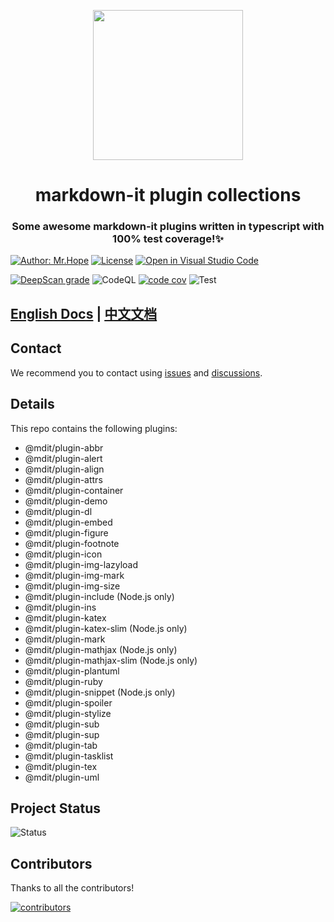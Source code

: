 <!-- markdownlint-disable -->
<p align="center">
  <img width="240" src="https://mdit-plugins.github.io/logo.svg" style="text-align: center;">
</p>
<h1 align="center">markdown-it plugin collections</h1>
<h3 align="center">Some awesome markdown-it plugins written in typescript with 100% test coverage!✨</h3>

[![Author: Mr.Hope](https://img.shields.io/badge/Author-Mr.Hope-blue.svg?style=for-the-badge)](https://mister-hope.com)
[![License](https://img.shields.io/npm/l/@mdit/plugin-align.svg?style=for-the-badge)](https://github.com/mdit-plugins/mdit-plugins/blob/main/LICENSE)
[![Open in Visual Studio Code](https://img.shields.io/badge/-open%20in%20vscode-blue?style=for-the-badge&logo=visualstudiocode)](https://open.vscode.dev/mdit-plugins/mdit-plugins)

<!-- markdownlint-restore -->

[![DeepScan grade](https://deepscan.io/api/teams/15982/projects/23409/branches/708702/badge/grade.svg)](https://deepscan.io/dashboard#view=project&tid=15982&pid=23409&bid=708702)
![CodeQL](https://github.com/mdit-plugins/mdit-plugins/actions/workflows/codeql.yml/badge.svg)
[![code cov](https://codecov.io/gh/mdit-plugins/mdit-plugins/branch/main/graph/badge.svg?token=TNYMbGlxQ9)](https://codecov.io/gh/mdit-plugins/mdit-plugins)
![Test](https://github.com/mdit-plugins/mdit-plugins/actions/workflows/test.yml/badge.svg)

## [English Docs](https://mdit-plugins.github.io/) | [中文文档](https://mdit-plugins.github.io/zh/)

## Contact

We recommend you to contact using [issues](https://github.com/mdit-plugins/mdit-plugins/issues) and [discussions](https://github.com/mdit-plugins/mdit-plugins/discussions).

## Details

This repo contains the following plugins:

- @mdit/plugin-abbr
- @mdit/plugin-alert
- @mdit/plugin-align
- @mdit/plugin-attrs
- @mdit/plugin-container
- @mdit/plugin-demo
- @mdit/plugin-dl
- @mdit/plugin-embed
- @mdit/plugin-figure
- @mdit/plugin-footnote
- @mdit/plugin-icon
- @mdit/plugin-img-lazyload
- @mdit/plugin-img-mark
- @mdit/plugin-img-size
- @mdit/plugin-include (Node.js only)
- @mdit/plugin-ins
- @mdit/plugin-katex
- @mdit/plugin-katex-slim (Node.js only)
- @mdit/plugin-mark
- @mdit/plugin-mathjax (Node.js only)
- @mdit/plugin-mathjax-slim (Node.js only)
- @mdit/plugin-plantuml
- @mdit/plugin-ruby
- @mdit/plugin-snippet (Node.js only)
- @mdit/plugin-spoiler
- @mdit/plugin-stylize
- @mdit/plugin-sub
- @mdit/plugin-sup
- @mdit/plugin-tab
- @mdit/plugin-tasklist
- @mdit/plugin-tex
- @mdit/plugin-uml

## Project Status

![Status](https://repobeats.axiom.co/api/embed/a63b6210b8f2053edd09af67807977c2f1bff5b8.svg)

## Contributors

Thanks to all the contributors!

[![contributors](https://contrib.rocks/image?repo=mdit-plugins/mdit-plugins)](https://github.com/mdit-plugins/mdit-plugins/graphs/contributors)

